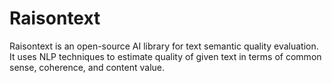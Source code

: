 # Raisontext

Raisontext is an open-source AI library for text semantic quality evaluation. It uses NLP techniques to estimate quality of given text in terms of common sense, coherence, and content value. 
